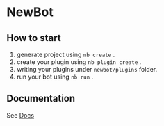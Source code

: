 # NewBot

## How to start

1. generate project using `nb create` .
2. create your plugin using `nb plugin create` .
3. writing your plugins under `newbot/plugins` folder.
4. run your bot using `nb run` .

## Documentation

See [Docs](https://v2.nonebot.dev/)
